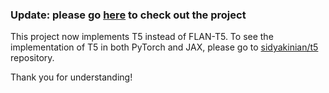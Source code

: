 ### Update: please go [here](https://github.com/sidyakinian/t5) to check out the project

This project now implements T5 instead of FLAN-T5. To see the implementation of T5 in both PyTorch and JAX, please go to [sidyakinian/t5](https://github.com/sidyakinian/t5) repository.

Thank you for understanding!
